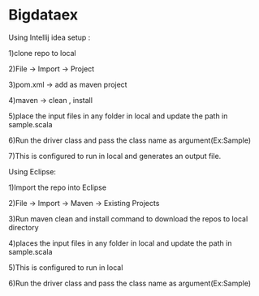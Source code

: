 # Bigdataex

Using Intellij idea setup :

1)clone repo to local

2)File -> Import -> Project

3)pom.xml -> add as maven project

4)maven -> clean , install

5)place the input files in any folder in local and update the path in sample.scala

6)Run the driver class and pass the class name as argument(Ex:Sample)

7)This is configured to run in local and generates an output file.


Using Eclipse:

1)Import the repo into Eclipse 

2)File -> Import -> Maven -> Existing Projects 

3)Run maven clean and install command to download the repos to local directory 

4)places the input files in any folder in local and update the path in sample.scala

5)This is configured to run in local

6)Run the driver class and pass the class name as argument(Ex:Sample)


